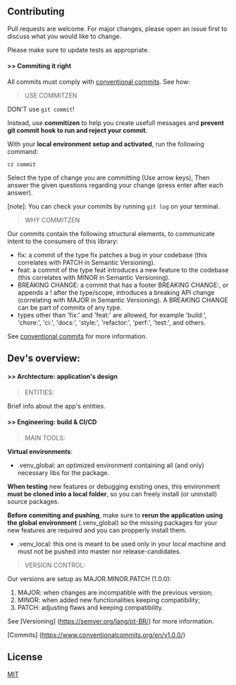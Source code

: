 ## Contributing
Pull requests are welcome. For major changes, please open an issue first to discuss what you would like to change.

Please make sure to update tests as appropriate.

#### >> Commiting it right

All commits must comply with [conventional commits](https://www.conventionalcommits.org/en/v1.0.0/). See how:

>USE COMMITZEN

DON'T use ```git commit```!

Instead, use **commitizen** to help you create usefull messages and **prevent git commit hook to run and reject your commit**.

With your **local environment setup and activated**, run the following command:
```
cz commit
```

Select the type of change you are committing (Use arrow keys), Then answer the given questions regarding your change (press enter after each answer).

[note]: You can check your commits by running ```git log``` on your terminal.


>WHY COMMITZEN

Our commits contain the following structural elements, to communicate intent to the consumers of this library:

- fix: a commit of the type fix patches a bug in your codebase (this correlates with PATCH in Semantic Versioning).
- feat: a commit of the type feat introduces a new feature to the codebase (this correlates with MINOR in Semantic Versioning).
- BREAKING CHANGE: a commit that has a footer BREAKING CHANGE:, or appends a ! after the type/scope, introduces a breaking API change (correlating with MAJOR in Semantic Versioning). A BREAKING CHANGE can be part of commits of any type.
- types other than 'fix:' and 'feat:' are allowed, for example 'build:', 'chore:', 'ci:', 'docs:', 'style:', 'refactor:', 'perf:', 'test:', and others.


See [conventional commits](https://www.conventionalcommits.org/en/v1.0.0/) for more information.

## Dev's overview:

#### >> Archtecture: application's design

>ENTITIES:

Brief info about the app's entities.

#### >> Engineering: build & CI/CD

>MAIN TOOLS:

**Virtual environments**:

- .venv_global: an optimized environment containing all (and only) necessary libs for the package. 

**When testing** new features or debugging existing ones, this environment **must be cloned into a local folder**, so you can freely install (or uninstall) source packages.

**Before commiting and pushing**, make sure to **rerun the application using the global environment** (.venv_global) so the missing packages for your new features are required and you can propperly install them.

- .venv_local: this one is meant to be used only in your local machine and must not be pushed into master nor release-candidates.

>VERSION CONTROL:

Our versions are setup as MAJOR.MINOR.PATCH (1.0.0):

1. MAJOR: when changes are incompatible with the previous version;
2. MINOR: when added new functionalities keeping compatibility;
3. PATCH: adjusting flaws and keeping compatibility.

See [Versioning] (https://semver.org/lang/pt-BR/) for more information.

[Commits] (https://www.conventionalcommits.org/en/v1.0.0/)

## License
[MIT](https://choosealicense.com/licenses/mit/)